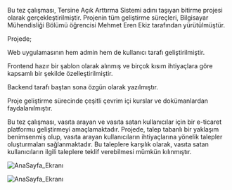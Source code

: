 Bu tez çalışması, Tersine Açık Arttırma Sistemi adını taşıyan bitirme projesi olarak gerçekleştirilmiştir. 
Projenin tüm geliştirme süreçleri, Bilgisayar Mühendisliği Bölümü öğrencisi Mehmet Eren Ekiz tarafından yürütülmüştür.

Projede;

Web uygulamasının hem admin hem de kullanıcı tarafı geliştirilmiştir.

Frontend hazır bir şablon olarak alınmış ve birçok kısım ihtiyaçlara göre kapsamlı bir şekilde özelleştirilmiştir.

Backend tarafı baştan sona özgün olarak yazılmıştır.

Proje geliştirme sürecinde çeşitli çevrim içi kurslar ve dokümanlardan faydalanılmıştır.


Bu tez çalışması, vasıta arayan ve vasıta satan kullanıcılar için bir e-ticaret platformu geliştirmeyi amaçlamaktadır. Projede, talep tabanlı bir yaklaşım benimsenmiş olup, vasıta arayan kullanıcıların ihtiyaçlarına yönelik talepler oluşturmaları sağlanmaktadır. Bu taleplere karşılık olarak, vasıta satan kullanıcıların ilgili taleplere teklif verebilmesi mümkün kılınmıştır.

![AnaSayfa_Ekranı](website-gorseller/Anasayfa_Ekranı_1.png)

![AnaSayfa_Ekranı](website-gorseller/Anasayfa_Ekranı_2.png)
